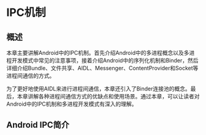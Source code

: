 # IPC机制

## 概述

本章主要讲解Android中的IPC机制。首先介绍Android中的多进程概念以及多进程开发模式中常见的注意事项，接着介绍Android中的序列化机制和Binder，然后详细介绍Bundle、文件共享、AIDL、Messenger、ContentProvider和Socket等进程间通信的方式。

为了更好地使用AIDL来进行进程间通信，本章还引入了Binder连接池的概念。最后，本章讲解各种进程间通信方式的优缺点和使用场景。通过本章，可以让读者对Android中的IPC机制和多进程开发模式有深入的理解。

## Android IPC简介


